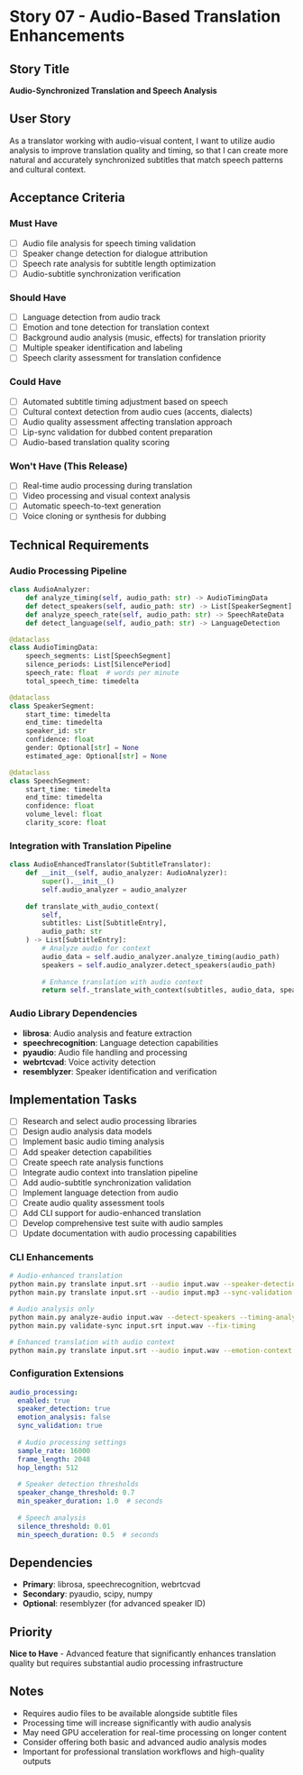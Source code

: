 # Story 07 - Audio-Based Translation Enhancements

## Story Title
**Audio-Synchronized Translation and Speech Analysis**

## User Story
As a translator working with audio-visual content, I want to utilize audio analysis to improve translation quality and timing, so that I can create more natural and accurately synchronized subtitles that match speech patterns and cultural context.

## Acceptance Criteria

### Must Have
- [ ] Audio file analysis for speech timing validation
- [ ] Speaker change detection for dialogue attribution
- [ ] Speech rate analysis for subtitle length optimization
- [ ] Audio-subtitle synchronization verification

### Should Have
- [ ] Language detection from audio track
- [ ] Emotion and tone detection for translation context
- [ ] Background audio analysis (music, effects) for translation priority
- [ ] Multiple speaker identification and labeling
- [ ] Speech clarity assessment for translation confidence

### Could Have
- [ ] Automated subtitle timing adjustment based on speech
- [ ] Cultural context detection from audio cues (accents, dialects)
- [ ] Audio quality assessment affecting translation approach
- [ ] Lip-sync validation for dubbed content preparation
- [ ] Audio-based translation quality scoring

### Won't Have (This Release)
- [ ] Real-time audio processing during translation
- [ ] Video processing and visual context analysis
- [ ] Automatic speech-to-text generation
- [ ] Voice cloning or synthesis for dubbing

## Technical Requirements

### Audio Processing Pipeline
```python
class AudioAnalyzer:
    def analyze_timing(self, audio_path: str) -> AudioTimingData
    def detect_speakers(self, audio_path: str) -> List[SpeakerSegment]
    def analyze_speech_rate(self, audio_path: str) -> SpeechRateData
    def detect_language(self, audio_path: str) -> LanguageDetection

@dataclass
class AudioTimingData:
    speech_segments: List[SpeechSegment]
    silence_periods: List[SilencePeriod]
    speech_rate: float  # words per minute
    total_speech_time: timedelta

@dataclass
class SpeakerSegment:
    start_time: timedelta
    end_time: timedelta
    speaker_id: str
    confidence: float
    gender: Optional[str] = None
    estimated_age: Optional[str] = None

@dataclass
class SpeechSegment:
    start_time: timedelta
    end_time: timedelta
    confidence: float
    volume_level: float
    clarity_score: float
```

### Integration with Translation Pipeline
```python
class AudioEnhancedTranslator(SubtitleTranslator):
    def __init__(self, audio_analyzer: AudioAnalyzer):
        super().__init__()
        self.audio_analyzer = audio_analyzer
    
    def translate_with_audio_context(
        self, 
        subtitles: List[SubtitleEntry], 
        audio_path: str
    ) -> List[SubtitleEntry]:
        # Analyze audio for context
        audio_data = self.audio_analyzer.analyze_timing(audio_path)
        speakers = self.audio_analyzer.detect_speakers(audio_path)
        
        # Enhance translation with audio context
        return self._translate_with_context(subtitles, audio_data, speakers)
```

### Audio Library Dependencies
- **librosa**: Audio analysis and feature extraction
- **speechrecognition**: Language detection capabilities
- **pyaudio**: Audio file handling and processing
- **webrtcvad**: Voice activity detection
- **resemblyzer**: Speaker identification and verification

## Implementation Tasks
- [ ] Research and select audio processing libraries
- [ ] Design audio analysis data models
- [ ] Implement basic audio timing analysis
- [ ] Add speaker detection capabilities
- [ ] Create speech rate analysis functions
- [ ] Integrate audio context into translation pipeline
- [ ] Add audio-subtitle synchronization validation
- [ ] Implement language detection from audio
- [ ] Create audio quality assessment tools
- [ ] Add CLI support for audio-enhanced translation
- [ ] Develop comprehensive test suite with audio samples
- [ ] Update documentation with audio processing capabilities

### CLI Enhancements
```bash
# Audio-enhanced translation
python main.py translate input.srt --audio input.wav --speaker-detection
python main.py translate input.srt --audio input.mp3 --sync-validation

# Audio analysis only
python main.py analyze-audio input.wav --detect-speakers --timing-analysis
python main.py validate-sync input.srt input.wav --fix-timing

# Enhanced translation with audio context
python main.py translate input.srt --audio input.wav --emotion-context --speech-rate
```

### Configuration Extensions
```yaml
audio_processing:
  enabled: true
  speaker_detection: true
  emotion_analysis: false
  sync_validation: true
  
  # Audio processing settings
  sample_rate: 16000
  frame_length: 2048
  hop_length: 512
  
  # Speaker detection thresholds
  speaker_change_threshold: 0.7
  min_speaker_duration: 1.0  # seconds
  
  # Speech analysis
  silence_threshold: 0.01
  min_speech_duration: 0.5  # seconds
```

## Dependencies
- **Primary**: librosa, speechrecognition, webrtcvad
- **Secondary**: pyaudio, scipy, numpy
- **Optional**: resemblyzer (for advanced speaker ID)

## Priority
**Nice to Have** - Advanced feature that significantly enhances translation quality but requires substantial audio processing infrastructure

## Notes
- Requires audio files to be available alongside subtitle files
- Processing time will increase significantly with audio analysis
- May need GPU acceleration for real-time processing on longer content
- Consider offering both basic and advanced audio analysis modes
- Important for professional translation workflows and high-quality outputs
